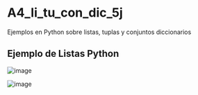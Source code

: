 # A4_li_tu_con_dic_5j
Ejemplos en Python sobre listas, tuplas y conjuntos diccionarios
## Ejemplo de Listas Python

![image](https://github.com/user-attachments/assets/afbedd03-88f1-4b34-b74d-e47a5ec8e413)

![image](https://github.com/user-attachments/assets/58085156-a66e-449c-bfd9-4c7f986eb2af)


